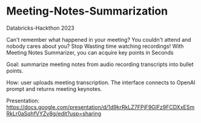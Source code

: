 # Meeting-Notes-Summarization
Databricks-Hackthon 2023

Can't remember what happened in your meeting? You couldn't attend and nobody cares about you? Stop Wasting time watching recordings! With Meeting Notes Summarizer, you can acquire key points in Seconds

Goal: summarize meeting notes from audio recording transcripts into bullet points.


How: user uploads meeting transcription. The interface connects to OpenAI prompt and returns meeting keynotes. 


Presentation: https://docs.google.com/presentation/d/1d9krRkLZ7FPjF9GIFz9FCDXxESmRkLr0aSqhfVYZv8g/edit?usp=sharing


